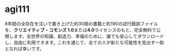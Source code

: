 # agi111
 8年間の全存在を注いで書き上げた約30冊の書籍と約190の試行錯誤ファイルを、**クリエイティブ・コモンズ 1.0**または**4.0**ライセンスのもと、完全無料で公開します。全世界の知識、創造力、幸福のために、誰でも安心してダウンロードし、自由に利用できます。これを通じて、全ての人が新たな可能性を見出す一助となれば幸いです。
